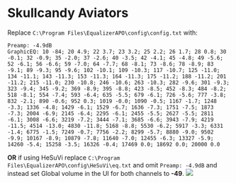 # Skullcandy Aviators
Replace `C:\Program Files\EqualizerAPO\config\config.txt` with:
```
Preamp: -4.9dB
GraphicEQ: 10 -84; 20 4.9; 22 3.7; 23 3.2; 25 2.2; 26 1.7; 28 0.8; 30 -0.1; 32 -0.9; 35 -2.0; 37 -2.6; 40 -3.5; 42 -4.1; 45 -4.8; 49 -5.6; 52 -6.1; 56 -6.6; 59 -7.0; 64 -7.7; 68 -8.1; 73 -8.6; 78 -8.9; 83 -9.1; 89 -9.3; 95 -9.6; 102 -10.1; 109 -10.3; 117 -10.7; 125 -11.0; 134 -11.1; 143 -11.3; 153 -11.3; 164 -11.3; 175 -11.2; 188 -11.2; 201 -11.2; 215 -11.0; 230 -10.8; 246 -10.6; 263 -10.3; 282 -9.6; 301 -9.3; 323 -9.4; 345 -9.2; 369 -8.9; 395 -8.8; 423 -8.5; 452 -8.3; 484 -8.2; 518 -8.1; 554 -7.4; 593 -6.4; 635 -5.5; 679 -6.1; 726 -5.6; 777 -3.8; 832 -2.1; 890 -0.6; 952 0.3; 1019 -0.0; 1090 -0.5; 1167 -1.7; 1248 -3.3; 1336 -4.8; 1429 -6.1; 1529 -6.7; 1636 -7.3; 1751 -7.5; 1873 -7.3; 2004 -6.9; 2145 -6.4; 2295 -6.1; 2455 -5.5; 2627 -5.5; 2811 -6.1; 3008 -6.6; 3219 -7.2; 3444 -7.1; 3685 -6.6; 3943 -7.9; 4219 -11.5; 4514 -13.0; 4830 -11.8; 5168 -8.8; 5530 -6.2; 5917 -3.3; 6331 -1.4; 6775 -1.5; 7249 -0.7; 7756 -2.2; 8299 -5.7; 8880 -9.0; 9502 -9.9; 10167 -8.9; 10879 -7.8; 11640 -7.0; 12455 -6.3; 13327 -5.9; 14260 -5.4; 15258 -3.5; 16326 -0.4; 17469 0.0; 18692 0.0; 20000 0.0
```
**OR** if using HeSuVi replace `C:\Program Files\EqualizerAPO\config\HeSuVi\eq.txt` and omit `Preamp: -4.9dB` and instead set Global volume in the UI for both channels to **-49**.
![](https://raw.githubusercontent.com/jaakkopasanen/AutoEq/master/results/SBAF-Serious/headphoncecom/onear/Skullcandy%20Aviators/Skullcandy%20Aviators.png)